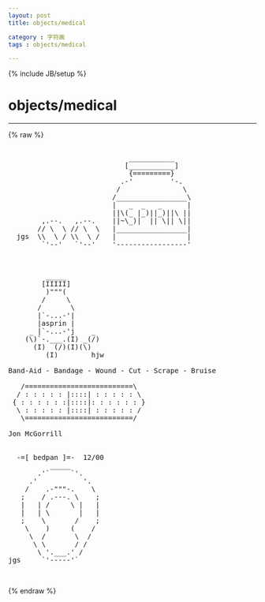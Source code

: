```yaml
---
layout: post
title: objects/medical
category : 字符画
tags : objects/medical
---
```

{% include JB/setup %}
# objects/medical
---
{% raw %}
<pre>

                             ___________
                            [___________]
                             {=========}
                           .-&#039;         &#039;-.
                          /               \
                         /_________________\
                         |   _  _   _      |
                         ||\(_ |_)||_)||\ ||
        ,.--.   ,.--.    ||~\_)|  || \|| \||
       // \  \ // \  \   |_________________|
  jgs  \\  \ / \\  \ /   |                 |
        `&#039;--&#039;   `&#039;--&#039;    &#039;-----------------&#039;



         _____
        [IIIII]
         )&quot;&quot;&quot;(
        /     \
       /       \
       |`-...-&#039;|
       |asprin |
     _ |`-...-&#039;j    _
    (\)`-.___.(I) _(/)
      (I)  (/)(I)(\)
         (I)        hjw

Band-Aid - Bandage - Wound - Cut - Scrape - Bruise

   /==========================\
  / : : : : : |::::| : : : : : \
 { : : : : : :|::::|: : : : : : }
  \ : : : : : |::::| : : : : : /
   \==========================/

Jon McGorrill


  -=[ bedpan ]=-  12/00
          _____
       .&#039;`     `&#039;.
     .&#039;           &#039;. 
    /    .-&quot;&quot;&quot;-.    \
   ;    / .---. \    ;
   |   | /     \ |   |
   |   | \       |   |
   ;    \       /    ;
    \    )     (    /
     \  /       \  /
      \ \       / /
       \ &#039;.___.&#039; /
jgs     `&#039;-----&#039;`

 </pre>
{% endraw %}

